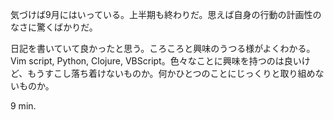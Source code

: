 気づけば9月にはいっている。上半期も終わりだ。思えば自身の行動の計画性のなさに驚くばかりだ。

日記を書いていて良かったと思う。ころころと興味のうつる様がよくわかる。Vim script, Python, Clojure, VBScript。色々なことに興味を持つのは良いけど、もうすこし落ち着けないものか。何かひとつのことにじっくりと取り組めないものか。

9 min.
